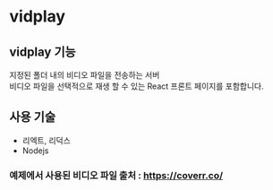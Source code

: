 # vidplay

## vidplay 기능
지정된 폴더 내의 비디오 파일을 전송하는 서버 <br>
비디오 파일을 선택적으로 재생 할 수 있는 React 프론트 페이지를 포함합니다.

## 사용 기술
* 리엑트, 리덕스
* Nodejs


### 예제에서 사용된 비디오 파일 출처 : https://coverr.co/
